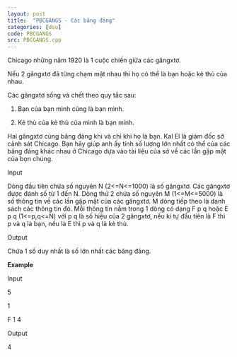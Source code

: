 ```yaml
---
layout: post
title:  "PBCGANGS - Các băng đảng"
categories: [dsu]
code: PBCGANGS
src: PBCGANGS.cpp
---
```




  



Chicago những năm 1920 là 1 cuộc chiến giữa các găngxtơ.

Nếu 2 găngxtơ đã từng chạm mặt nhau thì họ có thể là bạn hoặc kẻ thù của nhau.

Các găngxtơ sống và chết theo quy tắc sau:

 1. Bạn của bạn mình cũng là bạn mình.

 2. Kẻ thù của kẻ thù của mình là bạn mình.

Hai găngxtơ cùng băng đảng khi và chỉ khi họ là bạn. Kal El là giám đốc sở cảnh sát Chicago. Bạn hãy giúp anh ấy tính số lượng lớn nhất có thể của các băng đảng khác nhau ở Chicago dựa vào tài liệu của sở về các lần gặp mặt của bọn chúng.

Input

Dòng đầu tiên chứa số nguyên N (2<=N<=1000) là số găngxtơ. Các găngxtơ được đánh số từ 1 đến N. Dòng thứ 2 chứa số nguyên M (1<=M<=5000) là số thông tin về các lần gặp mặt của các găngxtơ. M dòng tiếp theo là danh sách các thông tin đó. Mỗi thông tin nằm trong 1 dòng có dạng F p q hoặc E p q (1<=p,q<=N) với p q là số hiệu của 2 găngxtơ, nếu kí tự đầu tiên là F thì p và q là bạn, nếu là E thì p và q là kẻ thù.

Output

Chứa 1 số duy nhất là số lớn nhất các băng đảng.

**Example**

Input

5

1

F 1 4

Output

4

<!--more-->

